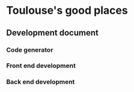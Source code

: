 # Toulouse's good places
## Development document

### Code generator

### Front end development

### Back end development

